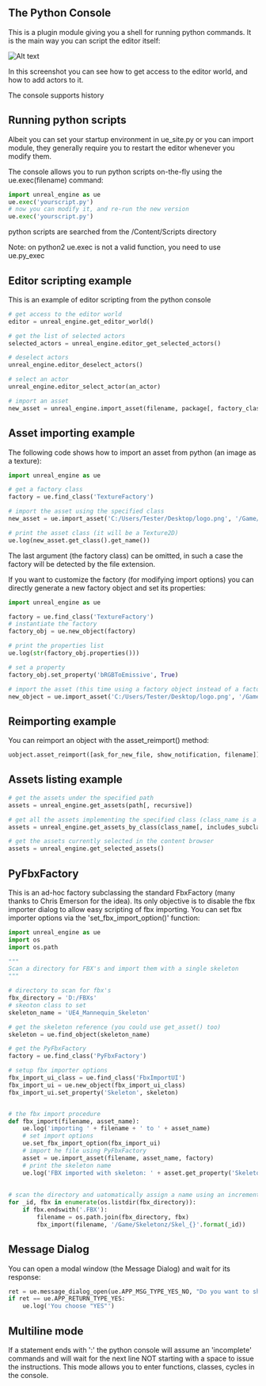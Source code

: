 The Python Console
------------------

This is a plugin module giving you a shell for running python commands. It is the main way you can script the editor itself:

![Alt text](../screenshots/unreal_screenshot4.png?raw=true "Screenshot 4")

In this screenshot you can see how to get access to the editor world, and how to add actors to it.

The console supports history

Running python scripts
----------------------

Albeit you can set your startup environment in ue_site.py or you can import module, they generally require you to restart the editor whenever you modify them.

The console allows you to run python scripts on-the-fly using the ue.exec(filename) command:

```py
import unreal_engine as ue
ue.exec('yourscript.py')
# now you can modify it, and re-run the new version
ue.exec('yourscript.py')
```

python scripts are searched from the /Content/Scripts directory

Note: on python2 ue.exec is not a valid function, you need to use ue.py_exec

Editor scripting example
------------------------

This is an example of editor scripting from the python console

```py
# get access to the editor world
editor = unreal_engine.get_editor_world()

# get the list of selected actors
selected_actors = unreal_engine.editor_get_selected_actors()

# deselect actors
unreal_engine.editor_deselect_actors()

# select an actor
unreal_engine.editor_select_actor(an_actor)

# import an asset
new_asset = unreal_engine.import_asset(filename, package[, factory_class])
```

Asset importing example
-----------------------

The following code shows how to import an asset from python (an image as a texture):

```py
import unreal_engine as ue

# get a factory class
factory = ue.find_class('TextureFactory')

# import the asset using the specified class
new_asset = ue.import_asset('C:/Users/Tester/Desktop/logo.png', '/Game/FooBar/Foo', factory)

# print the asset class (it will be a Texture2D)
ue.log(new_asset.get_class().get_name())
```

The last argument (the factory class) can be omitted, in such a case the factory will be detected by the file extension.

If you want to customize the factory (for modifying import options) you can directly generate a new factory object and set its properties:

```py
import unreal_engine as ue

factory = ue.find_class('TextureFactory')
# instantiate the factory
factory_obj = ue.new_object(factory)

# print the properties list
ue.log(str(factory_obj.properties()))

# set a property
factory_obj.set_property('bRGBToEmissive', True)

# import the asset (this time using a factory object instead of a factory class)
new_object = ue.import_asset('C:/Users/Tester/Desktop/logo.png', '/Game/FooBar/20tab', factory_obj)
```

Reimporting example
-------------------

You can reimport an object with the asset_reimport() method:

```py
uobject.asset_reimport([ask_for_new_file, show_notification, filename])
```

Assets listing example
----------------------

```py
# get the assets under the specified path
assets = unreal_engine.get_assets(path[, recursive])

# get all the assets implementing the specified class (class_name is a string, like 'SkeletalMesh')
assets = unreal_engine.get_assets_by_class(class_name[, includes_subclasses])

# get the assets currently selected in the content browser
assets = unreal_engine.get_selected_assets()
```


PyFbxFactory
------------

This is an ad-hoc factory subclassing the standard FbxFactory (many thanks to Chris Emerson for the idea). Its only objective is to disable the fbx importer dialog to allow easy scripting of fbx importing. You can set fbx importer options via the 'set_fbx_import_option()' function:

```py
import unreal_engine as ue
import os
import os.path

"""
Scan a directory for FBX's and import them with a single skeleton
"""

# directory to scan for fbx's
fbx_directory = 'D:/FBXs'
# skeoton class to set
skeleton_name = 'UE4_Mannequin_Skeleton'

# get the skeleton reference (you could use get_asset() too)
skeleton = ue.find_object(skeleton_name)

# get the PyFbxFactory
factory = ue.find_class('PyFbxFactory')

# setup fbx importer options
fbx_import_ui_class = ue.find_class('FbxImportUI')
fbx_import_ui = ue.new_object(fbx_import_ui_class)
fbx_import_ui.set_property('Skeleton', skeleton)


# the fbx import procedure
def fbx_import(filename, asset_name):
    ue.log('importing ' + filename + ' to ' + asset_name)
    # set import options
    ue.set_fbx_import_option(fbx_import_ui)
    # import he file using PyFbxFactory
    asset = ue.import_asset(filename, asset_name, factory)
    # print the skeleton name
    ue.log('FBX imported with skeleton: ' + asset.get_property('Skeleton').get_name())
    
    
# scan the directory and uatomatically assign a name using an incremental id
for _id, fbx in enumerate(os.listdir(fbx_directory)):
    if fbx.endswith('.FBX'):
        filename = os.path.join(fbx_directory, fbx)
        fbx_import(filename, '/Game/Skeletonz/Skel_{}'.format(_id))
```

Message Dialog
--------------

You can open a modal window (the Message Dialog) and wait for its response:

```py
ret = ue.message_dialog_open(ue.APP_MSG_TYPE_YES_NO, "Do you want to shot ?")
if ret == ue.APP_RETURN_TYPE_YES:
    ue.log('You choose "YES"')
```

Multiline mode
--------------

If a statement ends with ':' the python console will assume an 'incomplete' commands and will wait for the next line NOT starting with a space to issue the instructions. This mode allows you to enter functions, classes, cycles in the console.
